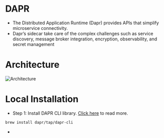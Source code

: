 # DAPR

- The Distributed Application Runtime (Dapr) provides APIs that simplify microservice connectivity.
- Dapr’s sidecar take care of the complex challenges such as service discovery, message broker integration, encryption, observability, and secret management

# Architecture

![Architecture](https://dapr.io/images/service-invocation.png)

# Local Installation

- Step 1: Install DAPR CLI library. [Click here](https://docs.dapr.io/getting-started/install-dapr-cli/) to read more.

```
brew install dapr/tap/dapr-cli
```

- 